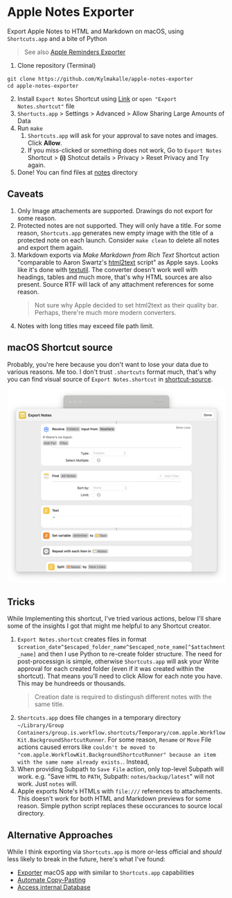 # Apple Notes Exporter

Export Apple Notes to HTML and Markdown on macOS, using `Shortcuts.app` and a bit~~e~~ of Python

> See also [Apple Reminders Exporter](https://github.com/Kylmakalle/apple-reminders-exporter)

1. Clone repository (Terminal)

```shell
git clone https://github.com/Kylmakalle/apple-notes-exporter
cd apple-notes-exporter
```

2. Install `Export Notes` Shortcut using [Link](https://www.icloud.com/shortcuts/352f1880188240bca4259977f3f17357) or `open "Export Notes.shortcut"` file
3. `Shortucts.app` > Settings > Advanced > Allow Sharing Large Amounts of Data
4. Run `make`
   1. `Shortcuts.app` will ask for your approval to save notes and images. Click **Allow**.
   2. If you miss-clicked or something does not work, Go to `Export Notes` Shortcut > **(i)** Shotcut details > Privacy > Reset Privacy and Try again.
5. Done! You can find files at [notes](./notes) directory

## Caveats

1. Only Image attachements  are supported. Drawings do not export for some reason.
2. Protected notes are not supported. They will only have a title. For some reason, `Shortcuts.app` generates new empty image with the title of a protected note on each launch. Consider `make clean` to delete all notes and export them again.
3. Markdown exports via _Make Markdown from Rich Text_ Shortcut action "comparable to Aaron Swartz's [html2text](https://github.com/aaronsw/html2text) script" as Apple says. Looks like it's done with [textutil](https://keith.github.io/xcode-man-pages/textutil.1.html). The converter doesn't work well with headings, tables and much more, that's why HTML sources are also present. Source RTF will lack of any attachment references for some reason.
    > Not sure why Apple decided to set html2text as their quality bar. Perhaps, there're much more modern converters.
4. Notes with long titles may exceed file path limit.

## macOS Shortcut source

Probably, you're here because you don't want to lose your data due to various reasons. Me too. I don't trust `.shortcuts` format much, that's why you can find visual source of `Export Notes.shortcut` in [shortcut-source](./shortcut-source).

![Shortcut source](./shortcut-source/shortcut-1.png)

## Tricks

While Implementing this shortcut, I've tried various actions, below I'll share some of the insights I got that might me helpful to any Shortcut creator.

1. `Export Notes.shortcut` creates files in format `$creation_date^$escaped_folder_name^$escaped_note_name[^$attachment_name]` and then I use Python to re-create folder structure. The need for post-processign is simple, otherwise `Shortcuts.app` will ask your Write approval for each created folder (even if it was created within the shortcut). That means you'll need to click Allow for each note you have. This may be hundreeds or thousands.
    > Creation date is required to distingush different notes with the same title.
2. `Shortcuts.app` does file changes in a temporary directory `~/Library/Group Containers/group.is.workflow.shortcuts/Temporary/com.apple.WorkflowKit.BackgroundShortcutRunner`. For some reason, `Rename` or `Move` File actions caused errors like `couldn't be moved to "com.apple.WorkflowKit.BackgroundShortcutRunner" because an item with the same name already exists.`. Instead,
3. When providing Subpath to `Save File` action, only top-level Subpath will work. e.g. "Save `HTML` to `PATH`, Subpath: `notes/backup/latest`" will not work. Just `notes` will.
4. Apple exports Note's HTMLs with `file:///` references to attachements. This doesn't work for both HTML and Markdown previews for some reason. Simple python script replaces these occurances to source local directory.

## Alternative Approaches

While I think exporting via `Shortcuts.app` is more or-less official and _should_ less likely to break in the future, here's what I've found:

- [Exporter](https://apps.apple.com/app/id1099120373) macOS app with similar to `Shortcuts.app` capabilities
- [Automate Copy-Pasting](https://github.com/KrauseFx/notes-exporter?tab=readme-ov-file#keyboard-maestro-based-exporter)
- [Access internal Database](https://github.com/KrauseFx/notes-exporter?tab=readme-ov-file#deprecated-database-exporter)
